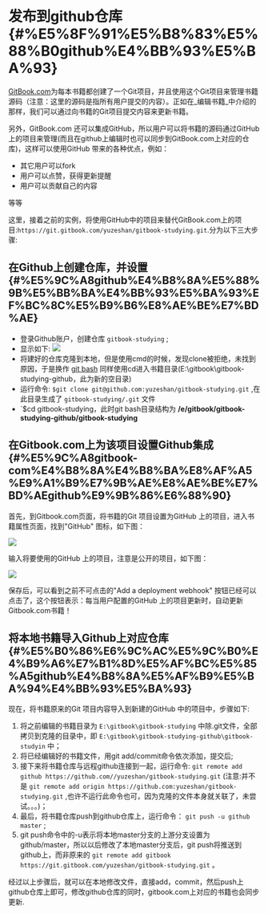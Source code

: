 # 发布到github仓库 {#%E5%8F%91%E5%B8%83%E5%88%B0github%E4%BB%93%E5%BA%93}

[GitBook.com](https://yuzeshan.gitbooks.io/gitbook-studying/publish/gitbook.com)为每本书籍都创建了一个Git项目，并且使用这个Git项目来管理书籍源码（注意：这里的源码是指所有用户提交的内容）。正如在_编辑书籍_中介绍的那样，我们可以通过向书籍的Git项目提交内容来更新书籍。

另外，GitBook.com 还可以集成GitHub，所以用户可以将书籍的源码通过GitHub 上的项目来管理\(而且在github上编辑时也可以同步到GitBook.com上对应的仓库\)，这样可以使用GitHub 带来的各种优点，例如：

* 其它用户可以fork
* 用户可以点赞，获得更新提醒
* 用户可以贡献自己的内容

等等

这里，接着之前的实例，将使用GitHub中的项目来替代GitBook.com上的项目:`https://git.gitbook.com/yuzeshan/gitbook-studying.git`.分为以下三大步骤:

## 在Github上创建仓库，并设置 {#%E5%9C%A8github%E4%B8%8A%E5%88%9B%E5%BB%BA%E4%BB%93%E5%BA%93%EF%BC%8C%E5%B9%B6%E8%AE%BE%E7%BD%AE}

* 登录Github账户，创建仓库
  `gitbook-studying`
  ;
* 显示如下:
  ![](https://yuzeshan.gitbooks.io/gitbook-studying/imgs/git_repository.png)
* 将建好的仓库克隆到本地，但是使用cmd的时候，发现clone被拒绝，未找到原因，于是换作
  [git bash](http://git-scm.com/download/win)
  同样使用cd进入书籍目录\(E:\gitbook\gitbook-studying-github，此为新的空目录\)
* 运行命令:
  `$git clone git@github.com:yuzeshan/gitbook-studying.git`
  ,在此目录生成了
  `gitbook-studying/.git`
  文件
* \`$cd gitbook-studying，此时git bash目录结构为
  **/e/gitbook/gitbook-studying-github/gitbook-studying**

## 在Gitbook.com上为该项目设置Github集成 {#%E5%9C%A8gitbook-com%E4%B8%8A%E4%B8%BA%E8%AF%A5%E9%A1%B9%E7%9B%AE%E8%AE%BE%E7%BD%AEgithub%E9%9B%86%E6%88%90}

首先，到Gitbook.com页面，将书籍的Git 项目设置为GitHub 上的项目，进入书籍属性页面，找到"GitHub" 图标，如下图：

![](https://yuzeshan.gitbooks.io/gitbook-studying/imgs/gitbook_github.png)

输入将要使用的GitHub 上的项目，注意是公开的项目，如下图：

![](https://yuzeshan.gitbooks.io/gitbook-studying/imgs/github_integration.png)

保存后，可以看到之前不可点击的"Add a deployment webhook" 按钮已经可以点击了，这个按钮表示：每当用户配置的GitHub 上的项目更新时，自动更新Gitbook.com书籍！

## 将本地书籍导入Github上对应仓库 {#%E5%B0%86%E6%9C%AC%E5%9C%B0%E4%B9%A6%E7%B1%8D%E5%AF%BC%E5%85%A5github%E4%B8%8A%E5%AF%B9%E5%BA%94%E4%BB%93%E5%BA%93}

现在，将书籍原来的Git 项目内容导入到新建的GitHub 中的项目中，步骤如下:

1. 将之前编辑的书籍目录为
   `E:\gitbook\gitbook-studying`
   中除.git文件，全部拷贝到克隆的目录中，即
   `E:\gitbook\gitbook-studying-github\gitbook-studyin`
   中；
2. 将已经编辑好的书籍文件，用git add/commit命令依次添加，提交后;
3. 接下来将书籍仓库与远程github连接到一起，运行命令:
   `git remote add github https://github.com//yuzeshan/gitbook-studying.git`
   \(注意:并不是
   `git remote add origin https://github.com:yuzeshan/gitbook-studying.git`
   ,也许不运行此命令也可，因为克隆的文件本身就关联了，未尝试。。。\)；
4. 最后，将书籍仓库push到github仓库上，运行命令：
   `git push -u github master`
   ;
5. git push命令中的-u表示将本地master分支的上游分支设置为github/master，所以以后修改了本地master分支后，git push将推送到github上，而非原来的
   `git remote add gitbook https://git.gitbook.com/yuzeshan/gitbook-studying.git`
   。

经过以上步骤后，就可以在本地修改文件，直接add，commit，然后push上github仓库上即可，修改github仓库的同时，gitbook.com上对应的书籍也会同步更新.

